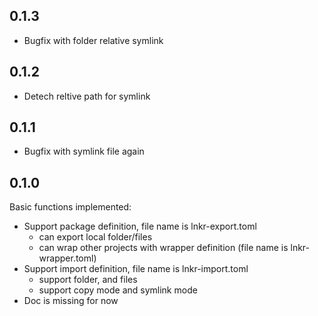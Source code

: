 0.1.3
-----

- Bugfix with folder relative symlink

0.1.2
-----

- Detech reltive path for symlink

0.1.1
-----

- Bugfix with symlink file again

0.1.0
-----
Basic functions implemented:
- Support package definition, file name is lnkr-export.toml
  - can export local folder/files
  - can wrap other projects with wrapper definition (file name is lnkr-wrapper.toml)
- Support import definition, file name is lnkr-import.toml
  - support folder, and files
  - support copy mode and symlink mode
- Doc is missing for now
